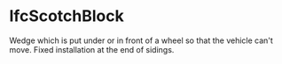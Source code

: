 IfcScotchBlock
==============
Wedge which is put under or in front of a wheel so that the vehicle can't
move. Fixed installation at the end of sidings.


